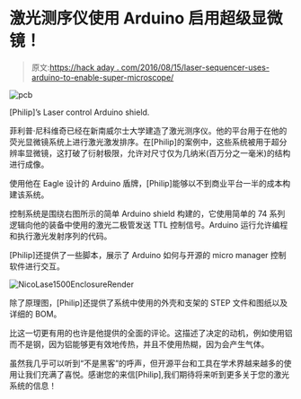 # 激光测序仪使用 Arduino 启用超级显微镜！

> 原文:[https://hack aday . com/2016/08/15/laser-sequencer-uses-arduino-to-enable-super-microscope/](https://hackaday.com/2016/08/15/laser-sequencer-uses-arduino-to-enable-super-microscope/)

![pcb](../Images/9373a6b742860f4f819c2c82e8ec638f.png)

[Philip]’s Laser control Arduino shield.

菲利普·尼科维奇已经在新南威尔士大学建造了激光测序仪。他的平台用于在他的荧光显微镜系统上进行激光激发排序。在[Philip]的案例中，这些系统被用于超分辨率显微镜，这打破了衍射极限，允许对尺寸仅为几纳米(百万分之一毫米)的结构进行成像。

使用他在 Eagle 设计的 Arduino 盾牌，[Philip]能够以不到商业平台一半的成本构建该系统。

控制系统是围绕右图所示的简单 Arduino shield 构建的，它使用简单的 74 系列逻辑向他的装备中使用的激光二极管发送 TTL 控制信号。Arduino 运行允许编程和执行激光发射序列的代码。

[Philip]还提供了一些脚本，展示了 Arduino 如何与开源的 micro manager 控制软件进行交互。

![NicoLase1500EnclosureRender](../Images/0ff955cc9ebe970f0722223f91d57b9c.png)

除了原理图，[Philip]还提供了系统中使用的外壳和支架的 STEP 文件和图纸以及详细的 BOM。

比这一切更有用的也许是他提供的全面的评论。这描述了决定的动机，例如使用铝而不是钢，因为铝能够更有效地传热，并且不使用热糊，因为会产生气体。

虽然我几乎可以听到“不是黑客”的呼声，但开源平台和工具在学术界越来越多的使用让我们充满了喜悦。感谢您的来信[Philip],我们期待将来听到更多关于您的激光系统的信息！